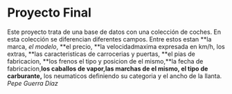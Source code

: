 # Proyecto Final
Este proyecto trata de una base de datos con una colección de coches.
En esta colección se diferencian diferentes campos. Entre estos estan **la marca, *el modelo*, **el precio, **la velocidadmaxima expresada en km/h, los extras, **las caracteristicas de carrocerias y puertas, **el pias de fabricacion, **los frenos el tipo y posicion de el mismo,**la fecha de fabricacion,**los caballos de vapor,**las marchas de el mismo,** el tipo de carburante,** los neumaticos definiendo su categoria y el ancho de la llanta.
*Pepe Guerra Díaz*
